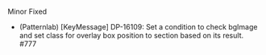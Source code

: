 Minor
Fixed
- (Patternlab) [KeyMessage] DP-16109: Set a condition to check bgImage and set class for overlay box position to section based on its result. #777

